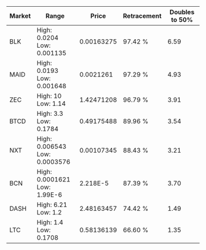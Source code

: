 | Market | Range | Price| Retracement | Doubles to 50% |
| --- | --- | --- | --- | --- |
| BLK | High: 0.0204<br />Low: 0.001135 | 0.00163275 | 97.42 % | 6.59 |
| MAID | High: 0.0193<br />Low: 0.001648 | 0.0021261 | 97.29 % | 4.93 |
| ZEC | High: 10<br />Low: 1.14 | 1.42471208 | 96.79 % | 3.91 |
| BTCD | High: 3.3<br />Low: 0.1784 | 0.49175488 | 89.96 % | 3.54 |
| NXT | High: 0.006543<br />Low: 0.0003576 | 0.00107345 | 88.43 % | 3.21 |
| BCN | High: 0.0001621<br />Low: 1.99E-6 | 2.218E-5 | 87.39 % | 3.70 |
| DASH | High: 6.21<br />Low: 1.2 | 2.48163457 | 74.42 % | 1.49 |
| LTC | High: 1.4<br />Low: 0.1708 | 0.58136139 | 66.60 % | 1.35 |

